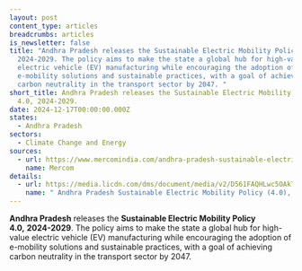 ```yaml
---
layout: post
content_type: articles
breadcrumbs: articles
is_newsletter: false
title: "Andhra Pradesh releases the Sustainable Electric Mobility Policy 4.0,
  2024-2029. The policy aims to make the state a global hub for high-value
  electric vehicle (EV) manufacturing while encouraging the adoption of
  e-mobility solutions and sustainable practices, with a goal of achieving
  carbon neutrality in the transport sector by 2047. "
short_title: Andhra Pradesh releases the Sustainable Electric Mobility Policy
  4.0, 2024-2029.
date: 2024-12-17T00:00:00.000Z
states:
  - Andhra Pradesh
sectors:
  - Climate Change and Energy
sources:
  - url: https://www.mercomindia.com/andhra-pradesh-sustainable-electric-mobility-policy
    name: Mercom
details:
  - url: https://media.licdn.com/dms/document/media/v2/D561FAQHLwc5OAkTiew/feedshare-document-pdf-analyzed/feedshare-document-pdf-analyzed/0/1733991350295?e=1735171200&v=beta&t=Fe2u24Rhw4xmXBA8QNpkeBR9X1AZwzyOohT3mF5Hsfs
    name: " Andhra Pradesh Sustainable Electric Mobility Policy (4.0), 2024-29"
---
```

**Andhra Pradesh** releases the **Sustainable Electric Mobility Policy 4.0,** **2024-2029**. The policy aims to make the state a global hub for high-value electric vehicle (EV) manufacturing while encouraging the adoption of e-mobility solutions and sustainable practices, with a goal of achieving carbon neutrality in the transport sector by 2047.
